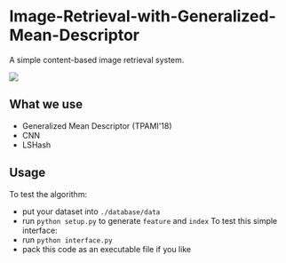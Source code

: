 # Image-Retrieval-with-Generalized-Mean-Descriptor
A simple content-based image retrieval system.

![](https://raw.githubusercontent.com/runjia0124/Image-Retrieval-with-Generalized-Mean-Descriptor/archive/retrieval.png)

## What we use
- Generalized Mean Descriptor (TPAMI'18)
- CNN 
- LSHash



## Usage

To test the algorithm:
- put your dataset into `./database/data`
- run `python setup.py` to generate `feature` and `index`
To test this simple interface:
- run `python interface.py`
- pack this code as an executable file if you like 

